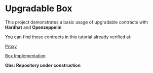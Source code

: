 # Upgradable Box

This project demonstrates a basic usage of upgradable contracts with **Hardhat** and **Openzeppelin**

You can find those contracts in this tutorial already verified at:

[Proxy](0xf73C0E1c09FA0F4Cfe237A0ff02b4BcEd91B2640)

[Box Implementation](https://mumbai.polygonscan.com/address/0x40735b77F20757af04884Bc02187D0F93907A9AD#code)

**Obs: Repository under construction**
